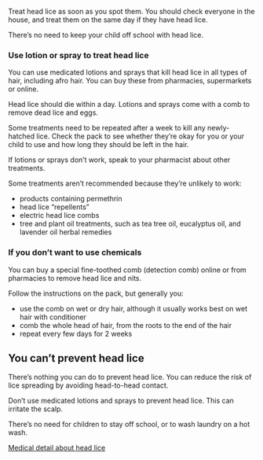 Treat head lice as soon as you spot them. You should check everyone in the
house, and treat them on the same day if they have head lice.

There’s no need to keep your child off school with head lice.

### Use lotion or spray to treat head lice

You can use medicated lotions and sprays that kill head lice in all types
of hair, including afro hair. You can buy these from pharmacies,
supermarkets or online.

Head lice should die within a day. Lotions and sprays come with a comb to
remove dead lice and eggs.

Some treatments need to be repeated after a week to kill any newly-hatched
lice. Check the pack to see whether they’re okay for you or your child to
use and how long they should be left in the hair.

If lotions or sprays don’t work, speak to your pharmacist about other
treatments.

Some treatments aren’t recommended because they’re unlikely to work:

* products containing permethrin
* head lice “repellents”
* electric head lice combs
* tree and plant oil treatments, such as tea tree oil, eucalyptus oil,
  and lavender oil herbal remedies

### If you don’t want to use chemicals

You can buy a special fine-toothed comb (detection comb) online or from
pharmacies to remove head lice and nits.

Follow the instructions on the pack, but generally you:

* use the comb on wet or dry hair, although it usually works best on wet
  hair with conditioner
* comb the whole head of hair, from the roots to the end of the hair
* repeat every few days for 2 weeks

## You can’t prevent head lice

There’s nothing you can do to prevent head lice. You can reduce the risk
of lice spreading by avoiding head-to-head contact.

Don’t use medicated lotions and sprays to prevent head lice. This can
irritate the scalp.

There’s no need for children to stay off school, or to wash laundry on a
hot wash.

[Medical detail about head lice](http://cks.nice.org.uk/head-lice#!diagnosissub)
